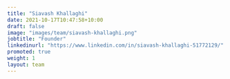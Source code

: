 ```yaml
---
title: "Siavash Khallaghi"
date: 2021-10-17T10:47:58+10:00
draft: false
image: "images/team/siavash-khallaghi.png"
jobtitle: "Founder"
linkedinurl: "https://www.linkedin.com/in/siavash-khallaghi-51772129/"
promoted: true
weight: 1
layout: team
---
```

